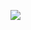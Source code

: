 ![](https://cdn.discordapp.com/attachments/1163174834549833768/1164942142884556870/narnia.jpg?ex=65450bea&is=653296ea&hm=9e4e4e8fcdcdbd16a22eaea07bdecc1824fab5bf909c1e315fd92a1a9d84e13b&)

